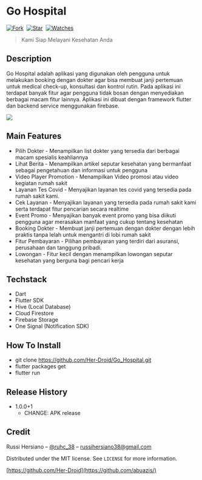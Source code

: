 # Go Hospital

[![Fork](https://img.shields.io/github/forks/abuazis/Go-Hospital-App?style=social)](https://github.com/abuazis/Go-Hospital-App/fork)&nbsp; [![Star](https://img.shields.io/github/stars/abuazis/Go-Hospital-App?style=social)](https://github.com/abuazis/Go-Hospital-App/star)&nbsp; [![Watches](https://img.shields.io/github/watchers/abuazis/Go-Hospital-App?style=social)](https://github.com/abuazis/Go-Hospital-App/)&nbsp;

> Kami Siap Melayani Kesehatan Anda

## Description

Go Hospital adalah aplikasi yang digunakan oleh pengguna untuk melakukan booking dengan dokter agar bisa membuat janji pertemuan untuk medical check-up, konsultasi dan kontrol rutin. Pada aplikasi ini terdapat banyak fitur agar pengguna tidak bosan dengan menyediakan berbagai macam fitur lainnya. Aplikasi ini dibuat dengan framework flutter dan backend service menggunakan firebase.

<p><img  src="https://ibb.co/S75cbwt"/></p>

## Main Features

- Pilih Dokter - Menampilkan list dokter yang tersedia dari berbagai macam spesialis keahliannya
- Lihat Berita - Menampilkan artikel seputar kesehatan yang bermanfaat sebagai pengetahuan dan informasi untuk pengguna
- Video Player Promotion - Menampilkan Video promosi atau video kegiatan rumah sakit
- Layanan Tes Covid - Menyajikan layanan tes covid yang tersedia pada rumah sakit kami.
- Cek Layanan - Menyajikan layanan yang tersedia pada rumah sakit kami serta terdapat fitur pencarian secara realtime
- Event Promo - Menyajikan banyak event promo yang bisa diikuti pengguna agar merasakan manfaat yang cukup tentang kesehatan
- Booking Dokter - Membuat janji pertemuan dengan dokter dengan lebih praktis tanpa lelah untuk mengantri di lobi rumah sakit
- Fitur Pembayaran - Pilihan pembayaran yang terdiri dari asuransi, perusahaan dan tanggung pribadi.
- Lowongan - Fitur kecil dengan menampilkan lowongan seputar kesehatan yang berguna bagi pencari kerja

## Techstack

- Dart
- Flutter SDK
- Hive (Local Database)
- Cloud Firestore
- Firebase Storage
- One Signal (Notification SDK)

## How To Install

- git clone https://github.com/Her-Droid/Go_Hospital.git
- flutter packages get
- flutter run

## Release History

- 1.0.0+1
  - CHANGE: APK release

## Credit

Russi Hersiano – [@ruhc_38](https://instagram.com/ruhc_38) – russihersiano38@gmail.com

Distributed under the MIT license. See `LICENSE` for more information.

[https://github.com/Her-Droid](https://github.com/abuazis/)
